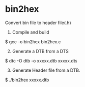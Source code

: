 # bin2hex

Convert bin file to header file(.h)

1. Compile and build

$ gcc -o bin2hex bin2hex.c
    
2. Generate a DTB from a DTS

$ dtc -O dtb -o xxxxx.dtb xxxxx.dts
    
3. Generate Header file from a DTB.

$ ./bin2hex xxxxx.dtb
